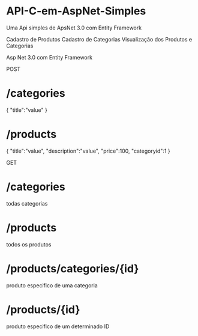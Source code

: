 # API-C-em-AspNet-Simples
Uma Api simples de ApsNet 3.0 com Entity Framework


Cadastro de Produtos
Cadastro de Categorias
Visualização dos Produtos e Categorias

Asp Net 3.0 com Entity Framework

POST

# /categories
{
"title":"value"
}
# /products
{
 "title":"value",
 "description":"value",
 "price":100,
 "categoryid":1
}

GET

# /categories

todas categorias
# /products
todos os produtos
# /products/categories/{id}
produto especifico de uma categoria
# /products/{id}
produto especifico de um determinado ID


